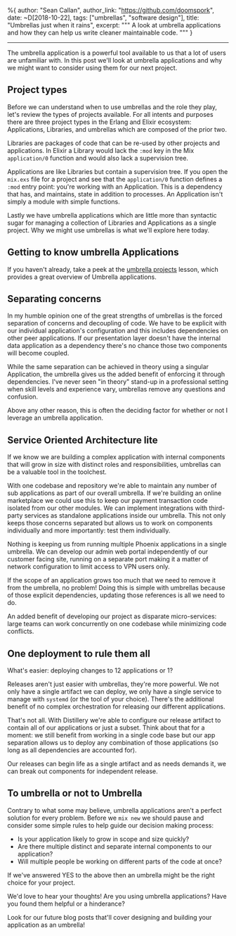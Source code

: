 %{
  author: "Sean Callan",
  author_link: "https://github.com/doomspork",
  date: ~D[2018-10-22],
  tags: ["umbrellas", "software design"],
  title: "Umbrellas just when it rains",
  excerpt: """
  A look at umbrella applications and how they can help us write cleaner maintainable code.
  """
}

---

The umbrella application is a powerful tool available to us that a lot of users are unfamiliar with.
In this post we'll look at umbrella applications and why we might want to consider using them for our next project.

## Project types

Before we can understand when to use umbrellas and the role they play, let's review the types of projects available.
For all intents and purposes there are three project types in the Erlang and Elixir ecosystem: Applications, Libraries, and umbrellas which are composed of the prior two.

Libraries are packages of code that can be re-used by other projects and applications.
In Elixir a Library would lack the `:mod` key in the Mix `application/0` function and would also lack a supervision tree.

Applications are like Libraries but contain a supervision tree.
If you open the `mix.exs` file for a project and see that the `application/0` function defines a `:mod` entry point: you're working with an Application.
This is a dependency that has, and maintains, state in addition to processes.
An Application isn't simply a module with simple functions.

Lastly we have umbrella applications which are little more than syntactic sugar for managing a collection of Libraries and Applications as a single project.
Why we might use umbrellas is what we'll explore here today.

## Getting to know umbrella Applications

If you haven't already, take a peek at the [umbrella projects](/en/lessons/advanced/umbrella-projects/) lesson, which provides a great overview of Umbrella applications.

## Separating concerns

In my humble opinion one of the great strengths of umbrellas is the forced separation of concerns and decoupling of code.
We have to be explicit with our individual application's configuration and this includes dependencies on other peer applications.
If our presentation layer doesn't have the internal data application as a dependency there's no chance those two components will become coupled.

While the same separation can be achieved in theory using a singular Application, the umbrella gives us the added benefit of enforcing it through dependencies.
I've never seen "in theory" stand-up in a professional setting when skill levels and experience vary, umbrellas remove any questions and confusion.

Above any other reason, this is often the deciding factor for whether or not I leverage an umbrella application.

## Service Oriented Architecture lite

If we know we are building a complex application with internal components that will grow in size with distinct roles and responsibilities, umbrellas can be a valuable tool in the toolchest.

With one codebase and repository we're able to maintain any number of sub applications as part of our overall umbrella.
If we're building an online marketplace we could use this to keep our payment transaction code isolated from our other modules.
We can implement integrations with third-party services as standalone applications inside our umbrella.
This not only keeps those concerns separated but allows us to work on components individually and more importantly: test them individually.

Nothing is keeping us from running multiple Phoenix applications in a single umbrella.
We can develop our admin web portal independently of our customer facing site, running on a separate port making it a matter of network configuration to limit access to VPN users only.

If the scope of an application grows too much that we need to remove it from the umbrella, no problem!
Doing this is simple with umbrellas because of those explicit dependencies, updating those references is all we need to do.

An added benefit of developing our project as disparate micro-services: large teams can work concurrently on one codebase while minimizing code conflicts.

## One deployment to rule them all

What's easier: deploying changes to 12 applications or 1?

Releases aren't just easier with umbrellas, they're more powerful.
We not only have a single artifact we can deploy, we only have a single service to manage with `systemd` (or the tool of your choice).
There's the additional benefit of no complex orchestration for releasing our different applications.

That's not all.  With Distillery we're able to configure our release artifact to contain all of our applications or just a subset.
Think about that for a moment: we still benefit from working in a single code base but our app separation allows us to deploy any combination of those applications (so long as all dependencies are accounted for).

Our releases can begin life as a single artifact and as needs demands it, we can break out components for independent release.

## To umbrella or not to Umbrella

Contrary to what some may believe, umbrella applications aren't a perfect solution for every problem.
Before we `mix new` we should pause and consider some simple rules to help guide our decision making process:

- Is your application likely to grow in scope and size quickly?
- Are there multiple distinct and separate internal components to our application?
- Will multiple people be working on different parts of the code at once?

If we've answered YES to the above then an umbrella might be the right choice for your project.

We'd love to hear your thoughts!
Are you using umbrella applications?
Have you found them helpful or a hinderance?

Look for our future blog posts that'll cover designing and building your application as an umbrella!
